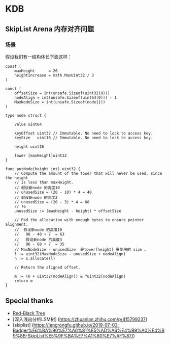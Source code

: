 # KDB



## SkipList Arena 内存对齐问题

### 场景

假设我们有一结构体长下面这样：

```golang 
const (
	maxHeight      = 20
	heightIncrease = math.MaxUint32 / 3
)

const (
	offsetSize = int(unsafe.Sizeof(uint32(0)))
	nodeAlign = int(unsafe.Sizeof(uint64(0))) - 1
	MaxNodeSize = int(unsafe.Sizeof(node{}))
)

type node struct {
	
	value uint64

	keyOffset uint32 // Immutable. No need to lock to access key.
	keySize   uint16 // Immutable. No need to lock to access key.

	height uint16

	tower [maxHeight]uint32
}

func putNode(height int) uint32 {
	// Compute the amount of the tower that will never be used, since the height
	// is less than maxHeight.
	// 假设新node 的高度10
	// unusedSize = (20 - 10) * 4 = 40
	// 假设新node 的高度3
	// unusedSize = (20 - 3) * 4 = 68
	// 76
	unusedSize := (maxHeight - height) * offsetSize

	// Pad the allocation with enough bytes to ensure pointer alignment.
	// 	假设新node 的高度10
	//   96 - 40 + 7  = 63
	// 	 假设新node 的高度3
	//   96 - 68 + 7  = 35
	// MaxNodeSize - unusedSize  是tower[height] 要使用的 size 。
	l := uint32(MaxNodeSize - unusedSize + nodeAlign)
	n := s.allocate(l)

	// Return the aligned offset.

	m := (n + uint32(nodeAlign)) & ^uint32(nodeAlign)
	return m
}

```





## Special thanks
- [Red-Black Tree](https://github.com/krasun/rbytree)
- [深入浅出分析LSM树] (https://zhuanlan.zhihu.com/p/415799237)
- [skiplist] (https://lengrongfu.github.io/2019-07-03-Badger%E6%BA%90%E7%A0%81%E5%AD%A6%E4%B9%A0%E4%B9%8B-SkipList%E5%9F%BA%E7%A1%80%E7%AF%87/)